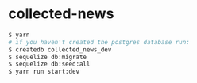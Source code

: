 # collected-news


```bash
$ yarn
# if you haven't created the postgres database run:
$ createdb collected_news_dev
$ sequelize db:migrate
$ sequelize db:seed:all
$ yarn run start:dev
```